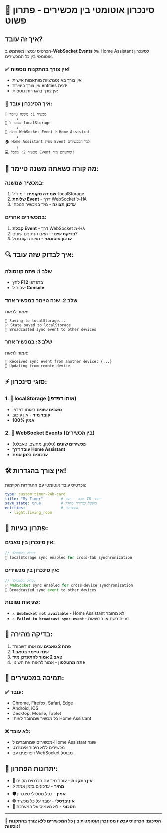 # 🔄 סינכרון אוטומטי בין מכשירים - פתרון פשוט

## איך זה עובד?

הכרטיס עכשיו משתמש ב-**WebSocket Events** של Home Assistant לסינכרון אוטומטי בין כל המכשירים.

### ✅ **אין צורך בהתקנות נוספות!**
- אין צורך באינטגרציות מותאמות אישית
- אין צורך ביצירת entities ידנית
- אין צורך בהגדרות נוספות

### 🔄 **איך הסינכרון עובד:**

```
📱 מכשיר 1: משנה טיימר
     ↓
💾 נשמר ל-localStorage
     ↓
📡 שולח WebSocket Event ל-Home Assistant
     ↓
🏠 Home Assistant מפיץ Event לכל המכשירים
     ↓
💻 מכשיר 2: מקבל Event ומתעדכן מיד!
```

## 🎯 **מה קורה כשאתה משנה טיימר:**

### **במכשיר שמשנה:**
1. **שמירה מקומית** - מיד ל-localStorage
2. **שליחת Event** - דרך WebSocket ל-HA
3. **עדכון תצוגה** - מיד במכשיר הנוכחי

### **במכשירים אחרים:**
1. **קבלת Event** - דרך WebSocket מ-HA
2. **בדיקת שינוי** - האם הנתונים שונים?
3. **עדכון אוטומטי** - תצוגה וקונטרול

## 🔍 **איך לבדוק שזה עובד:**

### **שלב 1: פתח קונסולה**
- לחץ **F12** בדפדפן
- עבור ל-**Console**

### **שלב 2: שנה טיימר במכשיר אחד**
אמור לראות:
```
💾 Saving to localStorage...
✅ State saved to localStorage
📡 Broadcasted sync event to other devices
```

### **שלב 3: במכשיר אחר**
אמור לראות:
```
🔄 Received sync event from another device: {...}
📱 Updating from remote device
```

## ⚡ **סוגי סינכרון:**

### **1. 💾 localStorage (אותו דפדפן)**
- **טאבים שונים** באותו דפדפן
- **עובד מיד** - אין עיכוב
- **אמין 100%**

### **2. 📡 WebSocket Events (בין מכשירים)**
- **מכשירים שונים** (טלפון, מחשב, טאבלט)
- **עובד דרך Home Assistant**
- **עדכונים בזמן אמת**

## 🛠️ **אין צורך בהגדרות!**

הכרטיס עובד אוטומטי עם ההגדרות הקיימות:

```yaml
type: custom:timer-24h-card
title: "My Timer"        # חובה - יוצר ID ייחודי
save_state: true         # מופעל כברירת מחדל
entities:                # אופציונלי
  - light.living_room
```

## 🔧 **פתרון בעיות:**

### **אין סינכרון בין טאבים:**
```javascript
// בדוק בקונסולה:
💾 localStorage sync enabled for cross-tab synchronization
```

### **אין סינכרון בין מכשירים:**
```javascript
// בדוק בקונסולה:
✅ WebSocket sync enabled for cross-device synchronization
📡 Broadcasted sync event to other devices
```

### **שגיאות נפוצות:**
- **`⚠️ WebSocket not available`** - Home Assistant לא מחובר
- **`⚠️ Failed to broadcast sync event`** - בעיית רשת או הרשאות

## 🎯 **בדיקה מהירה:**

1. **פתח 2 טאבים** עם אותו דשבורד
2. **שנה טיימר בטאב 1**
3. **טאב 2 אמור להתעדכן מיד**
4. **פתח מהטלפון** - אמור לראות את השינוי

## 📱 **תמיכה במכשירים:**

### ✅ **עובד:**
- Chrome, Firefox, Safari, Edge
- Android, iOS
- Desktop, Mobile, Tablet
- כל מכשיר שמחובר לאותו Home Assistant

### ❌ **לא עובד:**
- מכשירים שמחוברים ל-Home Assistant שונה
- מכשירים ללא חיבור אינטרנט
- דפדפנים עם WebSocket מבוטל

## 🚀 **יתרונות הפתרון:**

- **🔧 אין התקנות** - עובד מיד עם הכרטיס הקיים
- **⚡ מהיר** - עדכונים בזמן אמת
- **🛡️ אמין** - כפל מסלולי סינכרון
- **🌐 אוניברסלי** - עובד על כל מכשיר
- **💾 חסכוני** - לא מעמיס על המערכת

---

**🎯 הסיכום: הכרטיס עכשיו מסונכרן אוטומטית בין כל המכשירים ללא צורך בהתקנות נוספות!**
